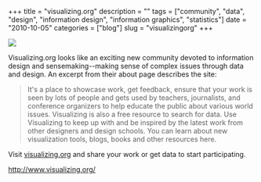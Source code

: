 +++
title = "visualizing.org"
description = ""
tags = ["community", "data", "design", "information design", "information graphics", "statistics"]
date = "2010-10-05"
categories = ["blog"]
slug = "visualizingorg"
+++



  <div class="notebook-screenshot"><a href="http://www.visualizing.org/"><img src="/media/bluga/wt4cab6879a13b1_large_1.jpg"/></a></div><p>Visualizing.org looks like an exciting new community devoted to information design and sensemaking--making sense of complex issues through data and design. An excerpt from their about page describes the site:</p>

<p><blockquote>It's a place to showcase work, get feedback, ensure that your work is seen by lots of people and gets used by teachers, journalists, and conference organizers to help educate the public about various world issues.  Visualizing is also a free resource to search for data. Use Visualizing to keep up with and be inspired by the latest work from other designers and design schools. You can learn about new visualization tools, blogs, books and other resources here.</blockquote></p>

<p>Visit <a href="http://visualizing.org/">visualizing.org</a> and share your work or get data to start participating.</p>

    
  <a href="http://www.visualizing.org/">http://www.visualizing.org/</a>
